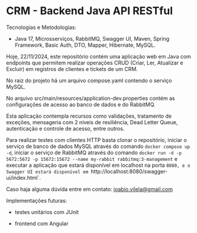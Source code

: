 # CRM - Backend Java API RESTful

Tecnologias e Metodologias:

- Java 17, Microsserviços, RabbitMQ, Swagger UI, Maven, Spring Framework, Basic Auth, DTO, Mapper, Hibernate, MySQL.

Hoje, 22/11/2024, este repositório contém uma aplicação web em Java com endpoints que permitem realizar operações CRUD (Criar, Ler, Atualizar e Excluir) em registros de clientes e tickets de um CRM.

No raiz do projeto há um arquivo compose.yaml contendo o serviço MySQL.

No arquivo src/main/resources/application-dev.properties contém as configurações de acesso ao banco de dados e do RabbitMQ.

Esta aplicação contempla recursos como validações, tratamento de exceções, mensageria com 2 níveis de resiliência, Dead Letter Queue, autenticação e controle de acesso, entre outros.

Para realizar testes com clientes HTTP basta clonar o repositório, iniciar o serviço de banco de dados MySQL através do comando `docker compose up -d`, iniciar o serviço de RabbitMQ através do comando `docker run -d -p 5672:5672 -p 15672:15672 --name my-rabbit rabbitmq:3-management` e executar a aplicação que estará disponível em localhost na porta `8080, e o Swagger UI estará disponível em `http://localhost:8080/swagger-ui/index.html`.

Caso haja alguma dúvida entre em contato: joabio.vilela@gmail.com

Implementações futuras:

- testes unitários com JUnit

- frontend com Angular
